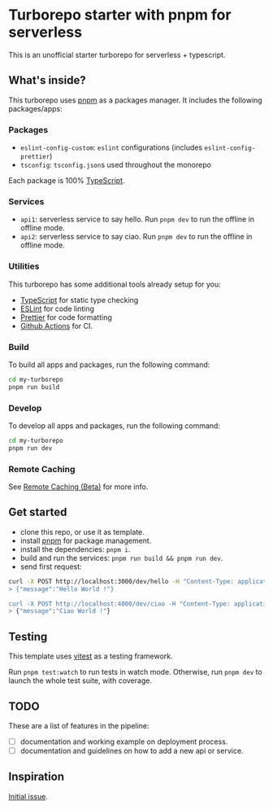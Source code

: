# Turborepo starter with pnpm for serverless

This is an unofficial starter turborepo for serverless + typescript.

## What's inside?

This turborepo uses [pnpm](https://pnpm.io) as a packages manager. It includes the following packages/apps:

### Packages

- `eslint-config-custom`: `eslint` configurations (includes `eslint-config-prettier`)
- `tsconfig`: `tsconfig.json`s used throughout the monorepo

Each package is 100% [TypeScript](https://www.typescriptlang.org/).

### Services

- `api1`: serverless service to say hello. Run `pnpm dev` to run the offline in offline mode.
- `api2`: serverless service to say ciao. Run `pnpm dev` to run the offline in offline mode.

### Utilities

This turborepo has some additional tools already setup for you:

- [TypeScript](https://www.typescriptlang.org/) for static type checking
- [ESLint](https://eslint.org/) for code linting
- [Prettier](https://prettier.io) for code formatting
- [Github Actions](https://github.com/features/actions) for CI.

### Build

To build all apps and packages, run the following command:

```bash
cd my-turborepo
pnpm run build
```

### Develop

To develop all apps and packages, run the following command:

```bash
cd my-turborepo
pnpm run dev
```

### Remote Caching

See [Remote Caching (Beta)](https://turborepo.org/docs/core-concepts/remote-caching) for more info.

## Get started

- clone this repo, or use it as template.
- install [pnpm](https://pnpm.io/installation) for package management.
- install the dependencies: `pnpm i`.
- build and run the services: `pnpm run build && pnpm run dev`.
- send first request:

```bash
curl -X POST http://localhost:3000/dev/hello -H "Content-Type: application/json" -d '{"name": "World"}
> {"message":"Hello World !"}

curl -X POST http://localhost:4000/dev/ciao -H "Content-Type: application/json" -d '{"name": "World"}
> {"message":"Ciao World !"}
```

## Testing

This template uses [vitest](https://vitest.dev/) as a testing framework.

Run `pnpm test:watch` to run tests in watch mode. Otherwise, run `pnpm dev` to launch the whole test suite, with coverage.

## TODO

These are a list of features in the pipeline:

- [ ] documentation and working example on deployment process.
- [ ] documentation and guidelines on how to add a new api or service.

## Inspiration

[Initial issue](https://github.com/vercel/turbo/issues/221).
